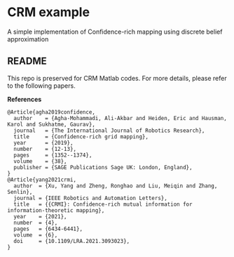 # CRM example
A simple implementation of Confidence-rich mapping using discrete belief approximation
## README
This repo is preserved for CRM Matlab codes. For more details, please refer to the following papers.

**References**
```
@Article{agha2019confidence,
  author    = {Agha-Mohammadi, Ali-Akbar and Heiden, Eric and Hausman, Karol and Sukhatme, Gaurav},
  journal   = {The International Journal of Robotics Research},
  title     = {Confidence-rich grid mapping},
  year      = {2019},
  number    = {12-13},
  pages     = {1352--1374},
  volume    = {38},
  publisher = {SAGE Publications Sage UK: London, England},
}
@Article{yang2021crmi,
  author  = {Xu, Yang and Zheng, Ronghao and Liu, Meiqin and Zhang, Senlin},
  journal = {IEEE Robotics and Automation Letters},
  title   = {{CRMI}: Confidence-rich mutual information for information-theoretic mapping},
  year    = {2021},
  number  = {4},
  pages   = {6434-6441},
  volume  = {6},
  doi     = {10.1109/LRA.2021.3093023},
}
```

